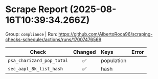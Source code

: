 # Scrape Report (2025-08-16T10:39:34.266Z)

Group: `compliance`  |  Run: https://github.com/AlbertoRoca96/scraping-checks-scheduler/actions/runs/17007476569

| Check | Changed | Keys | Error |
|---|:---:|:--|:--|
| `psa_charizard_pop_total` | ✅ | population |  |
| `sec_aapl_8k_list_hash` | ✅ | hash |  |
